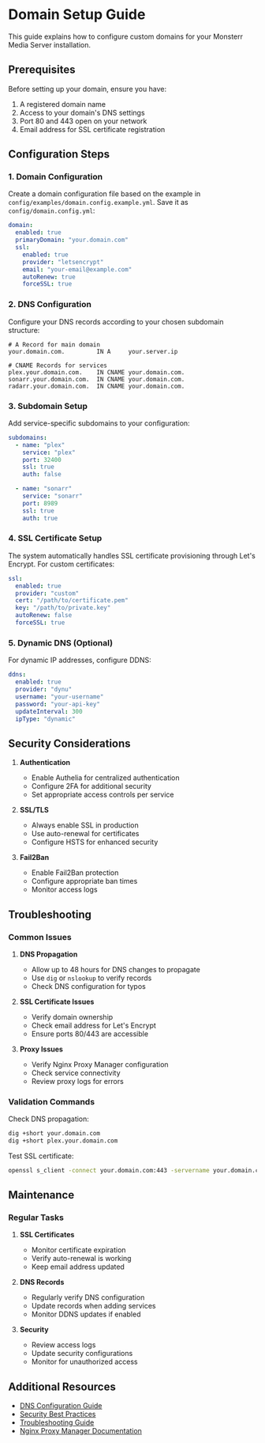 # Domain Setup Guide

This guide explains how to configure custom domains for your Monsterr Media Server installation.

## Prerequisites

Before setting up your domain, ensure you have:

1. A registered domain name
2. Access to your domain's DNS settings
3. Port 80 and 443 open on your network
4. Email address for SSL certificate registration

## Configuration Steps

### 1. Domain Configuration

Create a domain configuration file based on the example in `config/examples/domain.config.example.yml`. Save it as `config/domain.config.yml`:

```yaml
domain:
  enabled: true
  primaryDomain: "your.domain.com"
  ssl:
    enabled: true
    provider: "letsencrypt"
    email: "your-email@example.com"
    autoRenew: true
    forceSSL: true
```

### 2. DNS Configuration

Configure your DNS records according to your chosen subdomain structure:

```
# A Record for main domain
your.domain.com.         IN A     your.server.ip

# CNAME Records for services
plex.your.domain.com.    IN CNAME your.domain.com.
sonarr.your.domain.com.  IN CNAME your.domain.com.
radarr.your.domain.com.  IN CNAME your.domain.com.
```

### 3. Subdomain Setup

Add service-specific subdomains to your configuration:

```yaml
subdomains:
  - name: "plex"
    service: "plex"
    port: 32400
    ssl: true
    auth: false

  - name: "sonarr"
    service: "sonarr"
    port: 8989
    ssl: true
    auth: true
```

### 4. SSL Certificate Setup

The system automatically handles SSL certificate provisioning through Let's Encrypt. For custom certificates:

```yaml
ssl:
  enabled: true
  provider: "custom"
  cert: "/path/to/certificate.pem"
  key: "/path/to/private.key"
  autoRenew: false
  forceSSL: true
```

### 5. Dynamic DNS (Optional)

For dynamic IP addresses, configure DDNS:

```yaml
ddns:
  enabled: true
  provider: "dynu"
  username: "your-username"
  password: "your-api-key"
  updateInterval: 300
  ipType: "dynamic"
```

## Security Considerations

1. **Authentication**
   - Enable Authelia for centralized authentication
   - Configure 2FA for additional security
   - Set appropriate access controls per service

2. **SSL/TLS**
   - Always enable SSL in production
   - Use auto-renewal for certificates
   - Configure HSTS for enhanced security

3. **Fail2Ban**
   - Enable Fail2Ban protection
   - Configure appropriate ban times
   - Monitor access logs

## Troubleshooting

### Common Issues

1. **DNS Propagation**
   - Allow up to 48 hours for DNS changes to propagate
   - Use `dig` or `nslookup` to verify records
   - Check DNS configuration for typos

2. **SSL Certificate Issues**
   - Verify domain ownership
   - Check email address for Let's Encrypt
   - Ensure ports 80/443 are accessible

3. **Proxy Issues**
   - Verify Nginx Proxy Manager configuration
   - Check service connectivity
   - Review proxy logs for errors

### Validation Commands

Check DNS propagation:
```bash
dig +short your.domain.com
dig +short plex.your.domain.com
```

Test SSL certificate:
```bash
openssl s_client -connect your.domain.com:443 -servername your.domain.com
```

## Maintenance

### Regular Tasks

1. **SSL Certificates**
   - Monitor certificate expiration
   - Verify auto-renewal is working
   - Keep email address updated

2. **DNS Records**
   - Regularly verify DNS configuration
   - Update records when adding services
   - Monitor DDNS updates if enabled

3. **Security**
   - Review access logs
   - Update security configurations
   - Monitor for unauthorized access

## Additional Resources

- [DNS Configuration Guide](network-setup.md)
- [Security Best Practices](security.md)
- [Troubleshooting Guide](troubleshooting.md)
- [Nginx Proxy Manager Documentation](https://nginxproxymanager.com/)